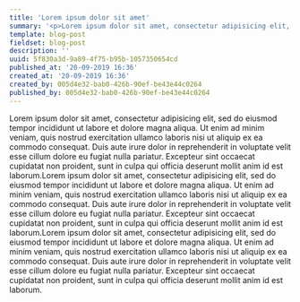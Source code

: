 ```yaml
---
title: 'Lorem ipsum dolor sit amet'
summary: '<p>Lorem ipsum dolor sit amet, consectetur adipisicing elit, sed do eiusmod tempor incididunt ut labore et dolore magna aliqua. Ut enim ad minim veniam, quis nostrud exercitation ullamco laboris nisi ut aliquip ex ea commodo consequat. Duis aute irure dolor in reprehenderit in voluptate velit esse cillum dolore eu fugiat nulla pariatur. Excepteur sint occaecat cupidatat non proident, sunt in culpa qui officia deserunt mollit anim id est laborum.</p>'
template: blog-post
fieldset: blog-post
description: ''
uuid: 5f830a3d-9a89-4f75-b95b-1057350654cd
published_at: '20-09-2019 16:36'
created_at: '20-09-2019 16:36'
created_by: 005d4e32-bab0-426b-90ef-be43e44c0264
published_by: 005d4e32-bab0-426b-90ef-be43e44c0264
---
```

<p>
    Lorem ipsum dolor sit amet, consectetur adipisicing elit, sed do eiusmod
    tempor incididunt ut labore et dolore magna aliqua. Ut enim ad minim veniam, quis
    nostrud exercitation ullamco laboris nisi ut aliquip ex ea commodo consequat. Duis
    aute irure dolor in reprehenderit in voluptate velit esse cillum dolore eu fugiat
    nulla pariatur. Excepteur sint occaecat cupidatat non proident, sunt in culpa qui
    officia deserunt mollit anim id est laborum.Lorem ipsum dolor sit amet, consectetur
    adipisicing elit, sed do eiusmod tempor incididunt ut labore et dolore magna aliqua.
    Ut enim ad minim veniam, quis nostrud exercitation ullamco laboris nisi ut aliquip
    ex ea commodo consequat. Duis aute irure dolor in reprehenderit in voluptate velit
    esse cillum dolore eu fugiat nulla pariatur. Excepteur sint occaecat cupidatat non
    proident, sunt in culpa qui officia deserunt mollit anim id est laborum.Lorem ipsum
    dolor sit amet, consectetur adipisicing elit, sed do eiusmod tempor incididunt ut
    labore et dolore magna aliqua. Ut enim ad minim veniam, quis nostrud exercitation
    ullamco laboris nisi ut aliquip ex ea commodo consequat. Duis aute irure dolor in
    reprehenderit in voluptate velit esse cillum dolore eu fugiat nulla pariatur. Excepteur
    sint occaecat cupidatat non proident, sunt in culpa qui officia deserunt mollit
    anim id est laborum.
</p>